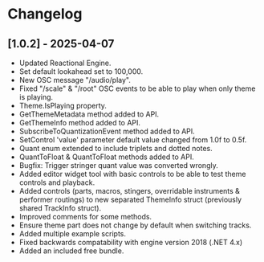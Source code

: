
# Changelog

## [1.0.2] - 2025-04-07
- Updated Reactional Engine.
- Set default lookahead set to 100,000.
- New OSC message "/audio/play".
- Fixed "/scale" & "/root" OSC events to be able to play when only theme is playing.
- Theme.IsPlaying property.
- GetThemeMetadata method added to API.
- GetThemeInfo method added to API.
- SubscribeToQuantizationEvent method added to API.
- SetControl 'value' parameter default value changed from 1.0f to 0.5f.
- Quant enum extended to include triplets and dotted notes.
- QuantToFloat & QuantToFloat methods added to API.
- Bugfix: Trigger stringer quant value was converted wrongly.
- Added editor widget tool with basic controls to be able to test theme controls and playback.
- Added controls (parts, macros, stingers, overridable instruments & performer routings) to new separated ThemeInfo struct (previously shared TrackInfo struct).
- Improved comments for some methods.
- Ensure theme part does not change by default when switching tracks.
- Added multiple example scripts.
- Fixed backwards compatability with engine version 2018 (.NET 4.x)
- Added an included free bundle.
